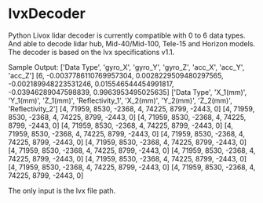 # lvxDecoder
Python Livox lidar decoder is currently compatible with 0 to 6 data types. And able to decode lidar hub, Mid-40/Mid-100, Tele-15 and Horizon models. The decoder is based on the lvx specifications v1.1.

Sample Output:
['Data Type', 'gyro_X', 'gyro_Y', 'gyro_Z', 'acc_X', 'acc_Y', 'acc_Z']
[6, -0.0037786110769957304, 0.0028229509480297565, -0.002189948223531246, 0.015546544454991817, -0.03946289047598839, 0.9963953495025635]
['Data Type', 'X_1(mm)', 'Y_1(mm)', 'Z_1(mm)', 'Reflectivity_1', 'X_2(mm)', 'Y_2(mm)', 'Z_2(mm)', 'Reflectivity_2']
[4, 71959, 8530, -2368, 4, 74225, 8799, -2443, 0]
[4, 71959, 8530, -2368, 4, 74225, 8799, -2443, 0]
[4, 71959, 8530, -2368, 4, 74225, 8799, -2443, 0]
[4, 71959, 8530, -2368, 4, 74225, 8799, -2443, 0]
[4, 71959, 8530, -2368, 4, 74225, 8799, -2443, 0]
[4, 71959, 8530, -2368, 4, 74225, 8799, -2443, 0]
[4, 71959, 8530, -2368, 4, 74225, 8799, -2443, 0]
[4, 71959, 8530, -2368, 4, 74225, 8799, -2443, 0]
[4, 71959, 8530, -2368, 4, 74225, 8799, -2443, 0]
[4, 71959, 8530, -2368, 4, 74225, 8799, -2443, 0]
[4, 71959, 8530, -2368, 4, 74225, 8799, -2443, 0]
[4, 71959, 8530, -2368, 4, 74225, 8799, -2443, 0]

The only input is the lvx file path. 
